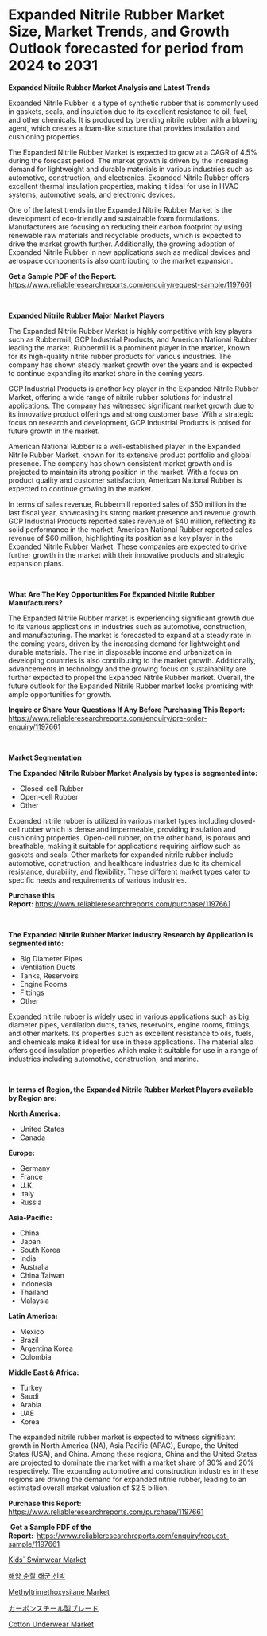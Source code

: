 <p><h1>Expanded Nitrile Rubber Market Size, Market Trends, and Growth Outlook forecasted for period from 2024 to 2031</h1></p><p><strong>Expanded Nitrile Rubber Market Analysis and Latest Trends</strong></p>
<p><p>Expanded Nitrile Rubber is a type of synthetic rubber that is commonly used in gaskets, seals, and insulation due to its excellent resistance to oil, fuel, and other chemicals. It is produced by blending nitrile rubber with a blowing agent, which creates a foam-like structure that provides insulation and cushioning properties.</p><p>The Expanded Nitrile Rubber Market is expected to grow at a CAGR of 4.5% during the forecast period. The market growth is driven by the increasing demand for lightweight and durable materials in various industries such as automotive, construction, and electronics. Expanded Nitrile Rubber offers excellent thermal insulation properties, making it ideal for use in HVAC systems, automotive seals, and electronic devices.</p><p>One of the latest trends in the Expanded Nitrile Rubber Market is the development of eco-friendly and sustainable foam formulations. Manufacturers are focusing on reducing their carbon footprint by using renewable raw materials and recyclable products, which is expected to drive the market growth further. Additionally, the growing adoption of Expanded Nitrile Rubber in new applications such as medical devices and aerospace components is also contributing to the market expansion.</p></p>
<p><strong>Get a Sample PDF of the Report:&nbsp;</strong> <a href="https://www.reliableresearchreports.com/enquiry/request-sample/1197661">https://www.reliableresearchreports.com/enquiry/request-sample/1197661</a></p>
<p>&nbsp;</p>
<p><strong>Expanded Nitrile Rubber Major Market Players</strong></p>
<p><p>The Expanded Nitrile Rubber Market is highly competitive with key players such as Rubbermill, GCP Industrial Products, and American National Rubber leading the market. Rubbermill is a prominent player in the market, known for its high-quality nitrile rubber products for various industries. The company has shown steady market growth over the years and is expected to continue expanding its market share in the coming years.</p><p>GCP Industrial Products is another key player in the Expanded Nitrile Rubber Market, offering a wide range of nitrile rubber solutions for industrial applications. The company has witnessed significant market growth due to its innovative product offerings and strong customer base. With a strategic focus on research and development, GCP Industrial Products is poised for future growth in the market.</p><p>American National Rubber is a well-established player in the Expanded Nitrile Rubber Market, known for its extensive product portfolio and global presence. The company has shown consistent market growth and is projected to maintain its strong position in the market. With a focus on product quality and customer satisfaction, American National Rubber is expected to continue growing in the market.</p><p>In terms of sales revenue, Rubbermill reported sales of $50 million in the last fiscal year, showcasing its strong market presence and revenue growth. GCP Industrial Products reported sales revenue of $40 million, reflecting its solid performance in the market. American National Rubber reported sales revenue of $60 million, highlighting its position as a key player in the Expanded Nitrile Rubber Market. These companies are expected to drive further growth in the market with their innovative products and strategic expansion plans.</p></p>
<p>&nbsp;</p>
<p><strong>What Are The Key Opportunities For Expanded Nitrile Rubber Manufacturers?</strong></p>
<p><p>The Expanded Nitrile Rubber market is experiencing significant growth due to its various applications in industries such as automotive, construction, and manufacturing. The market is forecasted to expand at a steady rate in the coming years, driven by the increasing demand for lightweight and durable materials. The rise in disposable income and urbanization in developing countries is also contributing to the market growth. Additionally, advancements in technology and the growing focus on sustainability are further expected to propel the Expanded Nitrile Rubber market. Overall, the future outlook for the Expanded Nitrile Rubber market looks promising with ample opportunities for growth.</p></p>
<p><strong>Inquire or Share Your Questions If Any Before Purchasing This Report:</strong> <a href="https://www.reliableresearchreports.com/enquiry/pre-order-enquiry/1197661">https://www.reliableresearchreports.com/enquiry/pre-order-enquiry/1197661</a></p>
<p>&nbsp;</p>
<p><strong>Market Segmentation</strong></p>
<p><strong>The Expanded Nitrile Rubber Market Analysis by types is segmented into:</strong></p>
<p><ul><li>Closed-cell Rubber</li><li>Open-cell Rubber</li><li>Other</li></ul></p>
<p><p>Expanded nitrile rubber is utilized in various market types including closed-cell rubber which is dense and impermeable, providing insulation and cushioning properties. Open-cell rubber, on the other hand, is porous and breathable, making it suitable for applications requiring airflow such as gaskets and seals. Other markets for expanded nitrile rubber include automotive, construction, and healthcare industries due to its chemical resistance, durability, and flexibility. These different market types cater to specific needs and requirements of various industries.</p></p>
<p><strong>Purchase this Report:&nbsp;</strong><a href="https://www.reliableresearchreports.com/purchase/1197661">https://www.reliableresearchreports.com/purchase/1197661</a></p>
<p>&nbsp;</p>
<p><strong>The Expanded Nitrile Rubber Market Industry Research by Application is segmented into:</strong></p>
<p><ul><li>Big Diameter Pipes</li><li>Ventilation Ducts</li><li>Tanks, Reservoirs</li><li>Engine Rooms</li><li>Fittings</li><li>Other</li></ul></p>
<p><p>Expanded nitrile rubber is widely used in various applications such as big diameter pipes, ventilation ducts, tanks, reservoirs, engine rooms, fittings, and other markets. Its properties such as excellent resistance to oils, fuels, and chemicals make it ideal for use in these applications. The material also offers good insulation properties which make it suitable for use in a range of industries including automotive, construction, and marine.</p></p>
<p>&nbsp;</p>
<p><strong>In terms of Region, the Expanded Nitrile Rubber Market Players available by Region are:</strong></p>
<p>
    <p> <strong> North America: </strong>
        <ul>
            <li>United States</li>
            <li>Canada</li>
        </ul>
        </p> 
    <p> <strong> Europe: </strong>
        <ul>
            <li>Germany</li>
            <li>France</li>
            <li>U.K.</li>
            <li>Italy</li>
            <li>Russia</li>
        </ul>
        </p> 
    <p> <strong> Asia-Pacific: </strong>
        <ul>
            <li>China</li>
            <li>Japan</li>
            <li>South Korea</li>
            <li>India</li>
            <li>Australia</li>
            <li>China Taiwan</li>
            <li>Indonesia</li>
            <li>Thailand</li>
            <li>Malaysia</li>
        </ul>
        </p> 
    <p> <strong> Latin America: </strong>
        <ul>
            <li>Mexico</li>
            <li>Brazil</li>
            <li>Argentina Korea</li>
            <li>Colombia</li>
        </ul>
        </p> 
    <p> <strong> Middle East & Africa: </strong>
        <ul>
            <li>Turkey</li>
            <li>Saudi</li>
            <li>Arabia</li>
            <li>UAE</li>
            <li>Korea</li>
        </ul>
    </p>
    </p>
<p><p>The expanded nitrile rubber market is expected to witness significant growth in North America (NA), Asia Pacific (APAC), Europe, the United States (USA), and China. Among these regions, China and the United States are projected to dominate the market with a market share of 30% and 20% respectively. The expanding automotive and construction industries in these regions are driving the demand for expanded nitrile rubber, leading to an estimated overall market valuation of $2.5 billion.</p></p>
<p><strong>Purchase this Report: </strong><a href="https://www.reliableresearchreports.com/purchase/1197661">https://www.reliableresearchreports.com/purchase/1197661</a></p>
<p>&nbsp;<strong>Get a Sample PDF of the Report:&nbsp;&nbsp;</strong><a href="https://www.reliableresearchreports.com/enquiry/request-sample/1197661">https://www.reliableresearchreports.com/enquiry/request-sample/1197661</a></p>
<p><strong></strong></p>
<p><p><a href="https://issuu.com/reportprime-2/docs/kids-swimwear-market-size-2030.pptx_36e5bdebb769de">Kids` Swimwear Market</a></p><p><a href="https://medium.com/@kirby6567566/%ED%95%B4%EC%96%91-%EC%88%9C%EC%B0%B0-%ED%95%B4%EA%B5%B0-%EC%84%A0%EB%B0%95-%EC%8B%9C%EC%9E%A5-%EA%B7%9C%EB%AA%A8%EB%8A%94-%EA%B8%80%EB%A1%9C%EB%B2%8C-%EC%82%B0%EC%97%85%EC%97%90%EC%84%9C-%EC%B5%9C%EC%A0%81%EC%9D%98-%EB%A7%88%EC%BC%80%ED%8C%85-%EC%B1%84%EB%84%90%EC%9D%84-%EB%82%98%ED%83%80%EB%83%85%EB%8B%88%EB%8B%A4-6bb3ca8e3a21">해양 순찰 해군 선박</a></p><p><a href="https://github.com/dx0328/Market-Research-Report-List-1/blob/main/methyltrimethoxysilane-market.md">Methyltrimethoxysilane Market</a></p><p><a href="https://medium.com/@shade463/%E7%82%AD%E7%B4%A0%E9%8B%BC%E3%83%96%E3%83%AC%E3%83%BC%E3%83%89%E5%B8%82%E5%A0%B4%E3%81%AE%E5%88%86%E6%9E%90-%E3%82%B0%E3%83%AD%E3%83%BC%E3%83%90%E3%83%AB%E7%94%A3%E6%A5%AD%E3%81%AE%E5%B1%95%E6%9C%9B%E3%81%A8%E4%BA%88%E6%B8%AC-2024%E5%B9%B4%E3%81%8B%E3%82%892031%E5%B9%B4-bebe5bfb62e3">カーボンスチール製ブレード</a></p><p><a href="https://issuu.com/reportprime-2/docs/cotton-underwear-market-size-2030.pptx">Cotton Underwear Market</a></p></p>